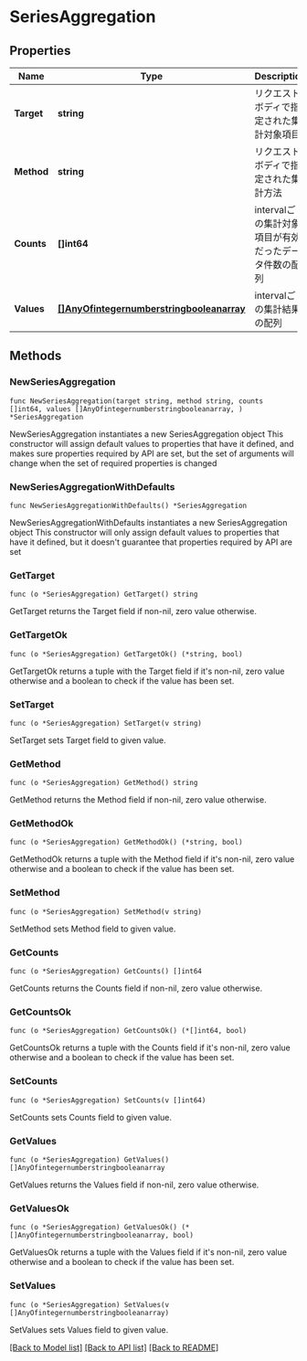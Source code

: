 # SeriesAggregation

## Properties

Name | Type | Description | Notes
------------ | ------------- | ------------- | -------------
**Target** | **string** | リクエストボディで指定された集計対象項目 | 
**Method** | **string** | リクエストボディで指定された集計方法 | 
**Counts** | **[]int64** | intervalごとの集計対象項目が有効だったデータ件数の配列 | 
**Values** | [**[]AnyOfintegernumberstringbooleanarray**](AnyOfintegernumberstringbooleanarray.md) | intervalごとの集計結果の配列 | 

## Methods

### NewSeriesAggregation

`func NewSeriesAggregation(target string, method string, counts []int64, values []AnyOfintegernumberstringbooleanarray, ) *SeriesAggregation`

NewSeriesAggregation instantiates a new SeriesAggregation object
This constructor will assign default values to properties that have it defined,
and makes sure properties required by API are set, but the set of arguments
will change when the set of required properties is changed

### NewSeriesAggregationWithDefaults

`func NewSeriesAggregationWithDefaults() *SeriesAggregation`

NewSeriesAggregationWithDefaults instantiates a new SeriesAggregation object
This constructor will only assign default values to properties that have it defined,
but it doesn't guarantee that properties required by API are set

### GetTarget

`func (o *SeriesAggregation) GetTarget() string`

GetTarget returns the Target field if non-nil, zero value otherwise.

### GetTargetOk

`func (o *SeriesAggregation) GetTargetOk() (*string, bool)`

GetTargetOk returns a tuple with the Target field if it's non-nil, zero value otherwise
and a boolean to check if the value has been set.

### SetTarget

`func (o *SeriesAggregation) SetTarget(v string)`

SetTarget sets Target field to given value.


### GetMethod

`func (o *SeriesAggregation) GetMethod() string`

GetMethod returns the Method field if non-nil, zero value otherwise.

### GetMethodOk

`func (o *SeriesAggregation) GetMethodOk() (*string, bool)`

GetMethodOk returns a tuple with the Method field if it's non-nil, zero value otherwise
and a boolean to check if the value has been set.

### SetMethod

`func (o *SeriesAggregation) SetMethod(v string)`

SetMethod sets Method field to given value.


### GetCounts

`func (o *SeriesAggregation) GetCounts() []int64`

GetCounts returns the Counts field if non-nil, zero value otherwise.

### GetCountsOk

`func (o *SeriesAggregation) GetCountsOk() (*[]int64, bool)`

GetCountsOk returns a tuple with the Counts field if it's non-nil, zero value otherwise
and a boolean to check if the value has been set.

### SetCounts

`func (o *SeriesAggregation) SetCounts(v []int64)`

SetCounts sets Counts field to given value.


### GetValues

`func (o *SeriesAggregation) GetValues() []AnyOfintegernumberstringbooleanarray`

GetValues returns the Values field if non-nil, zero value otherwise.

### GetValuesOk

`func (o *SeriesAggregation) GetValuesOk() (*[]AnyOfintegernumberstringbooleanarray, bool)`

GetValuesOk returns a tuple with the Values field if it's non-nil, zero value otherwise
and a boolean to check if the value has been set.

### SetValues

`func (o *SeriesAggregation) SetValues(v []AnyOfintegernumberstringbooleanarray)`

SetValues sets Values field to given value.



[[Back to Model list]](../README.md#documentation-for-models) [[Back to API list]](../README.md#documentation-for-api-endpoints) [[Back to README]](../README.md)


